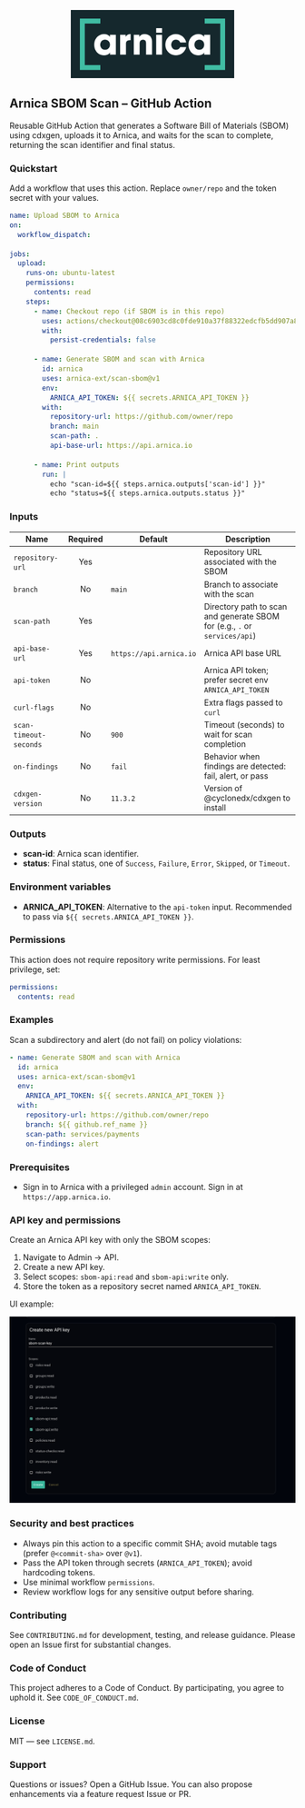 <p align="center">
  <a href="https://app.arnica.io">
    <img src="docs/images/arnica-logo.png" alt="Arnica" height="120" />
  </a>
</p>

## Arnica SBOM Scan – GitHub Action

Reusable GitHub Action that generates a Software Bill of Materials (SBOM) using cdxgen, uploads it to Arnica, and waits for the scan to complete, returning the scan identifier and final status.

### Quickstart

Add a workflow that uses this action. Replace `owner/repo` and the token secret with your values.

```yaml
name: Upload SBOM to Arnica
on:
  workflow_dispatch:

jobs:
  upload:
    runs-on: ubuntu-latest
    permissions:
      contents: read
    steps:
      - name: Checkout repo (if SBOM is in this repo)
        uses: actions/checkout@08c6903cd8c0fde910a37f88322edcfb5dd907a8 # v5.0.0
        with:
          persist-credentials: false

      - name: Generate SBOM and scan with Arnica
        id: arnica
        uses: arnica-ext/scan-sbom@v1
        env:
          ARNICA_API_TOKEN: ${{ secrets.ARNICA_API_TOKEN }}
        with:
          repository-url: https://github.com/owner/repo
          branch: main
          scan-path: .
          api-base-url: https://api.arnica.io

      - name: Print outputs
        run: |
          echo "scan-id=${{ steps.arnica.outputs['scan-id'] }}"
          echo "status=${{ steps.arnica.outputs.status }}"
```

### Inputs

| Name                   | Required | Default                 | Description                                                                |
| ---------------------- | :------: | ----------------------- | -------------------------------------------------------------------------- |
| `repository-url`       |   Yes    |                         | Repository URL associated with the SBOM                                    |
| `branch`               |    No    | `main`                  | Branch to associate with the scan                                          |
| `scan-path`            |   Yes    |                         | Directory path to scan and generate SBOM for (e.g., `.` or `services/api`) |
| `api-base-url`         |   Yes    | `https://api.arnica.io` | Arnica API base URL                                                        |
| `api-token`            |    No    |                         | Arnica API token; prefer secret env `ARNICA_API_TOKEN`                     |
| `curl-flags`           |    No    |                         | Extra flags passed to `curl`                                               |
| `scan-timeout-seconds` |    No    | `900`                   | Timeout (seconds) to wait for scan completion                              |
| `on-findings`          |    No    | `fail`                  | Behavior when findings are detected: fail, alert, or pass                  |
| `cdxgen-version`       |    No    | `11.3.2`                | Version of @cyclonedx/cdxgen to install                                    |

### Outputs

- **scan-id**: Arnica scan identifier.
- **status**: Final status, one of `Success`, `Failure`, `Error`, `Skipped`, or `Timeout`.

### Environment variables

- **ARNICA_API_TOKEN**: Alternative to the `api-token` input. Recommended to pass via `${{ secrets.ARNICA_API_TOKEN }}`.

### Permissions

This action does not require repository write permissions. For least privilege, set:

```yaml
permissions:
  contents: read
```

### Examples

Scan a subdirectory and alert (do not fail) on policy violations:

```yaml
- name: Generate SBOM and scan with Arnica
  id: arnica
  uses: arnica-ext/scan-sbom@v1
  env:
    ARNICA_API_TOKEN: ${{ secrets.ARNICA_API_TOKEN }}
  with:
    repository-url: https://github.com/owner/repo
    branch: ${{ github.ref_name }}
    scan-path: services/payments
    on-findings: alert
```

### Prerequisites

- Sign in to Arnica with a privileged `admin` account. Sign in at `https://app.arnica.io`.

### API key and permissions

Create an Arnica API key with only the SBOM scopes:

1. Navigate to Admin → API.
2. Create a new API key.
3. Select scopes: `sbom-api:read` and `sbom-api:write` only.
4. Store the token as a repository secret named `ARNICA_API_TOKEN`.

UI example:

![Create Arnica API key with SBOM scopes](docs/images/api-key-scopes-sbom.png)

### Security and best practices

- Always pin this action to a specific commit SHA; avoid mutable tags (prefer `@<commit-sha>` over `@v1`).
- Pass the API token through secrets (`ARNICA_API_TOKEN`); avoid hardcoding tokens.
- Use minimal workflow `permissions`.
- Review workflow logs for any sensitive output before sharing.

### Contributing

See `CONTRIBUTING.md` for development, testing, and release guidance. Please open an Issue first for substantial changes.

### Code of Conduct

This project adheres to a Code of Conduct. By participating, you agree to uphold it. See `CODE_OF_CONDUCT.md`.

### License

MIT — see `LICENSE.md`.

### Support

Questions or issues? Open a GitHub Issue. You can also propose enhancements via a feature request Issue or PR.
